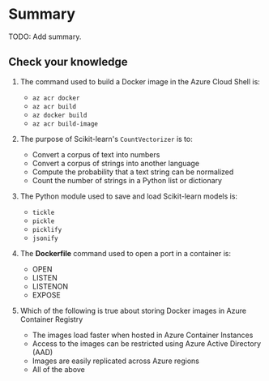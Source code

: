 # Summary

TODO: Add summary.

## Check your knowledge

1. The command used to build a Docker image in the Azure Cloud Shell is:
	- `az acr docker`
	- `az acr build`
	- `az docker build`
	- `az acr build-image`

1. The purpose of Scikit-learn's `CountVectorizer` is to:
	- Convert a corpus of text into numbers
	- Convert a corpus of strings into another language
	- Compute the probability that a text string can be normalized
	- Count the number of strings in a Python list or dictionary

1. The Python module used to save and load Scikit-learn models is:
	- `tickle`
	- `pickle`
	- `picklify`
	- `jsonify`

1. The **Dockerfile** command used to open a port in a container is:
	- OPEN
	- LISTEN
	- LISTENON
	- EXPOSE

1. Which of the following is true about storing Docker images in Azure Container Registry
	- The images load faster when hosted in Azure Container Instances
	- Access to the images can be restricted using Azure Active Directory (AAD)
	- Images are easily replicated across Azure regions
	- All of the above
